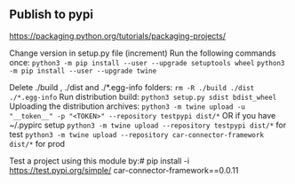 ## Publish to pypi

https://packaging.python.org/tutorials/packaging-projects/

Change version in setup.py file (increment)
Run the following commands once:
`python3 -m pip install --user --upgrade setuptools wheel`
`python3 -m pip install --user --upgrade twine`

Delete ./build , ./dist and ./*.egg-info folders:
`rm -R ./build ./dist ./*.egg-info`
Run distribution build:
`python3 setup.py sdist bdist_wheel`
Uploading the distribution archives:
`python3 -m twine upload -u "__token__" -p "<TOKEN>" --repository testpypi dist/*`
OR if you have ~/.pypirc setup
`python3 -m twine upload --repository testpypi dist/*` for test
`python3 -m twine upload --repository car-connector-framework dist/*` for prod


Test a project using this module by:# 
pip install -i https://test.pypi.org/simple/ car-connector-framework==0.0.11
